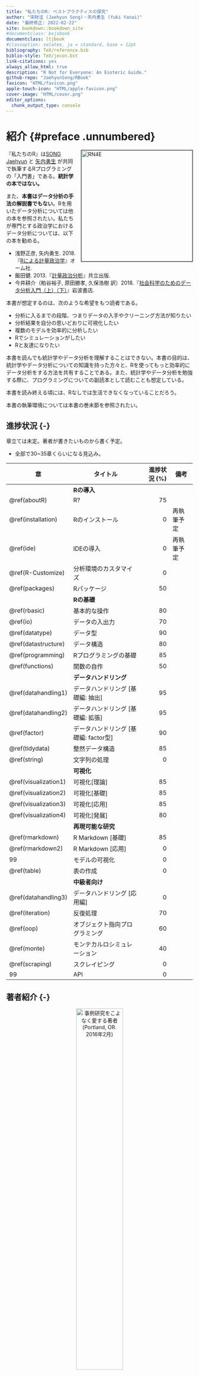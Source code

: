 ```yaml
--- 
title: "私たちのR: ベストプラクティスの探究"
author: "宋財泫 (Jaehyun Song)・矢内勇生 (Yuki Yanai)"
date: "最終修正: 2022-02-22"
site: bookdown::bookdown_site
#documentclass: bxjsbook
documentclass: ltjbook
#classoption: xelatex, ja = standard, base = 12pt
bibliography: TeX/reference.bib
biblio-style: TeX/jecon.bst
link-citations: yes
always_allow_html: true
description: "R Not for Everyone: An Esoteric Guide."
github-repo: "JaehyunSong/RBook"
favicon: "HTML/favicon.png"
apple-touch-icon: "HTML/apple-favicon.png"
cover-image: "HTML/cover.png"
editor_options: 
  chunk_output_type: console
---
```




# 紹介 {#preface .unnumbered}

<img src="figures/Cover.png" width="300" alt="RN4E" align="right" style="margin: 0 0 1em 1em; border-width: 1px; border-style: solid; border-color: black;" />

『私たちのR』は[SONG Jaehyun](http://www.jaysong.net/) と [矢内勇生](https://yukiyanai.github.io) が共同で執筆するRプログラミングの「入門書」である。**統計学の本ではない。**

また、**本書はデータ分析の手法の解説書でもない**。Rを用いたデータ分析については他の本を参照されたい。私たちが専門とする政治学におけるデータ分析については、以下の本を勧める。

- 浅野正彦, 矢内勇生. 2018. 『[Rによる計量政治学](https://www.ohmsha.co.jp/book/9784274223136/)』オーム社.
- 飯田健. 2013.『[計量政治分析](https://www.kyoritsu-pub.co.jp/bookdetail/9784320019249)』共立出版.
- 今井耕介（粕谷裕子, 原田勝孝, 久保浩樹 訳）2018.『[社会科学のためのデータ分析入門（上）（下）](https://www.iwanami.co.jp/book/b352348.html)』岩波書店.

本書が想定するのは、次のような希望をもつ読者である。

* 分析に入るまでの段階、つまりデータの入手やクリーニング方法が知りたい
* 分析結果を自分の思いどおりに可視化したい
* 複数のモデルを効率的に分析したい
* Rでシミュレーションがしたい
* Rと友達になりたい

本書を読んでも統計学やデータ分析を理解することはできない。本書の目的は、統計学やデータ分析についての知識を持った方々と、Rを使ってもっと効率的にデータ分析をする方法を共有することである。また、統計学やデータ分析を勉強する際に、プログラミングについての副読本として読むことも想定している。

本書を読み終える頃には、Rなしでは生活できなくなっていることだろう。

本書の執筆環境については本書の巻末節を参照されたい。

## 進捗状況 {-}

章立ては未定。著者が書きたいものから書く予定。

* 全部で30~35章くらいになる見込み。

| 章                    | タイトル                              |進捗状況 (%)| 備考        |
|-----------------------|---------------------------------------|-----------:|-------------|
||**Rの導入**|||
| \@ref(aboutR)         | R?                                    |         75 |             |
| \@ref(installation)   | Rのインストール                       |          0 |  再執筆予定 |
| \@ref(ide)            | IDEの導入                             |          0 |  再執筆予定 |
| \@ref(R-Customize)    | 分析環境のカスタマイズ                |          0 |             |
| \@ref(packages)       | Rパッケージ                           |         50 |             |
||**Rの基礎**|||
| \@ref(rbasic)         | 基本的な操作                          |         80 |             |
| \@ref(io)             | データの入出力                        |         70 |             |
| \@ref(datatype)       | データ型                              |         90 |             |
| \@ref(datastructure)  | データ構造                            |         80 |             |
| \@ref(programming)    | Rプログラミングの基礎                 |         85 |             |
| \@ref(functions)      | 関数の自作                            |         50 |             |
||**データハンドリング**|||
| \@ref(datahandling1)  | データハンドリング [基礎編: 抽出]     |         95 |             |
| \@ref(datahandling2)  | データハンドリング [基礎編: 拡張]     |         95 |             |
| \@ref(factor)         | データハンドリング [基礎編: factor型] |         90 |             |
| \@ref(tidydata)       | 整然データ構造                        |         85 |             |
| \@ref(string)         | 文字列の処理                          |          0 |             |
||**可視化**|||
| \@ref(visualization1) | 可視化[理論]                          |         85 |             |
| \@ref(visualization2) | 可視化[基礎]                          |         85 |             |
| \@ref(visualization3) | 可視化[応用]                          |         85 |             |
| \@ref(visualization4) | 可視化[発展]                          |         80 |             |
||**再現可能な研究**|||
| \@ref(rmarkdown)      | R Markdown [基礎]                     |         85 |             |
| \@ref(rmarkdown2)     | R Markdown [応用]                     |          0 |             |
| 99                    | モデルの可視化                        |          0 |             |
| \@ref(table)          | 表の作成                              |          0 |             |
||**中級者向け**|||
| \@ref(datahandling3)  | データハンドリング [応用編]           |          0 |             |
| \@ref(iteration)      | 反復処理                              |         70 |             |
| \@ref(oop)            | オブジェクト指向プログラミング        |         60 |             |
| \@ref(monte)          | モンテカルロシミュレーション          |         40 |             |
| \@ref(scraping)       | スクレイピング                        |          0 |             |
| 99                    | API                                   |          0 |             |

## 著者紹介 {-}

<div class="figure" style="text-align: center">
<img src="figures/Authors/SongYanai.jpg" alt="事例研究をこよなく愛する著者 (Portland, OR. 2016年2月)" width="50%" />
<p class="caption">(\#fig:unnamed-chunk-2)事例研究をこよなく愛する著者 (Portland, OR. 2016年2月)</p>
</div>

**Song Jaehyun**（宋 財泫 [ソン ジェヒョン]; 写真左）はR黒帯の大学教員。猫好き。
主な著書：[真に驚くべき業績を残しているが、この余白はそれを書くには狭すぎる](https://ja.wikipedia.org/wiki/フェルマーの最終定理)。
公開したRパッケージ: [BalanceR](https://github.com/JaehyunSong/BalanceR), [PRcalc](https://github.com/JaehyunSong/PRcalc), [SimpleConjoint](https://github.com/JaehyunSong/SimpleConjoint) など

* [関西大学](https://www.kansai-u.ac.jp/) [総合情報学部](https://www.kansai-u.ac.jp/Fc_inf/) 准教授
* Email: song@kansai-u.ac.jp
* Webpage: https://www.jaysong.net
* Twitter: [\@Tintstyle](https://twitter.com/Tintstyle)
* GitHub: https://github.com/JaehyunSong

**矢内勇生**（やない ゆうき; 写真右）はR歴15年の大学教員。猫好き。主な著書：『[Rによる計量政治学](https://github.com/yukiyanai/quant-methods-R)』（共著, オーム社, 2018年）, 『[政治経済学](http://www.yuhikaku.co.jp/books/detail/9784641150799)』（共著, 有斐閣, 2020年）
公開したRパッケージ：[rgamer](https://github.com/yukiyanai/rgamer)

* [高知工科大学](https://www.kochi-tech.ac.jp/) [経済・マネジメント学群](https://www.kochi-tech.ac.jp/academics/mng/) 准教授 
* Email: yanai.yuki@kochi-tech.ac.jp
* Webpage: https://yukiyanai.github.io
* Twitter: [\@yuki871](https://twitter.com/yuki871)
* GitHub: https://github.com/yukiyanai

<!--

## 本書の構成 {#about-toc}

**第\@ref(aboutR)章**ではR?

**第\@ref(installation)章**ではRおよび統合開発環境の一つであるRStudioのインストールについて解説します。また、本書で頻繁に使うパッケージ群のインストール方法についても解説します。

**第\@ref(ide)章**では本書で用いる統合開発環境 (IDE)であるRStudioの

**第\@ref(process)章**では

**第\@ref(rbasic)章**ではRの基本的な操作について説明します。プロジェクト機能を用いたデータの管理、電卓としてのRの使い方、簡単なデータの代入と抽出について解説し、最後はデータの入出力について説明します。

**第\@ref(datatype)章**ではRにおけるデータの最小単位であるベクトルのデータ型について説明します。それぞれのデータ型の扱い方については本書を通じて解説していきますので、ここは軽く目を通すだけでも良いかも知れません。

**第\@ref(datastructure)章**ではデータ構造

**第\@ref(programming)章**ではRプログラミングの基礎

**第\@ref(datahandling1)章**では比較的に綺麗なデータのハンドリング方法

**第\@ref(datahandling2)章**ではデータを拡張する、要約する

**第\@ref(factor)章**ではfactor型

**第\@ref(visualization)章**ではデータの視覚化について

**第\@ref(tidydata)章**では簡潔データ (tidydata)構造について

**第\@ref(datahandling3)章**では

**第\@ref(string)章**では文字列の処理方法

**第\@ref(scraping)章**ではウェブデータの収集方法

**第\@ref(rmarkdown)章**ではR Markdown

-->

## データのダウンロード {-}

本書のデータは全て筆者の GitHub リポジトリから入手可能である。データは以下の手順でダウンロードできる。

1. 本書の[GitHubリポジトリ](https://github.com/JaehyunSong/RBook) にアクセスする。
    * リポジトリのURL: https://github.com/JaehyunSong/RBook
2. dataフォルダーを選択する。
3. ダウンロードするファイル名を選択する。
4. 「Raw」を右クリックし、「Save Linked Contents As...」を選択する。
5. 保存するフォルダーを指定して、ダウンロードする。

## 本書における表記法 {-}

* コードは以下のように背景に色が付けられている部分である。


```r
print("Hello!")
```

* コードの中で`#`で始まる内容はコメントであり、分析に影響を与えない。ただし、`"`や`'`で囲まれた`#`はコメントではない。また、行の途中から`#`が入る場合、`#`以降は実行されない。


```r
# Hello!を出力するコード
print("Hello!")

# "や'内の#はコメントではない
print("この#はコメントではありません")

print("Hello World!") # Hellow World!を出力
```

* 出力結果は色付き背景かつ`##`で始まる箇所である。


```
## [1] "Hello!"
```

* オブジェクト名は`変数名`や`関数名()`のように文中の色付き背景で示された部分である。

* パッケージ名は{}で囲む。tidyverseパッケージの場合、{tidyverse}と表記する[^package-name]。

[^package-name]: ただし、パッケージ名を{}で囲むのは一般的な表記ではないことを断っておきたい。

## 著作権 {-}

<a rel="license" href="http://creativecommons.org/licenses/by-nc-nd/4.0/"><img alt="クリエイティブ・コモンズ・ライセンス" style="border-width:0" src="https://i.creativecommons.org/l/by-nc-nd/4.0/88x31.png" /></a>

本著作物は [クリエイティブ・コモンズ 表示-非営利-改変禁止 4.0国際ライセンス](http://creativecommons.org/licenses/by-nc-nd/4.0/)の下に提供されています。
